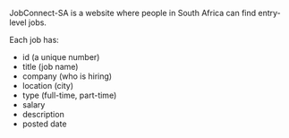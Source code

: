 JobConnect-SA is a website where people in South Africa can find entry-level jobs.

Each job has:
- id (a unique number)
- title (job name)
- company (who is hiring)
- location (city)
- type (full-time, part-time)
- salary
- description
- posted date

